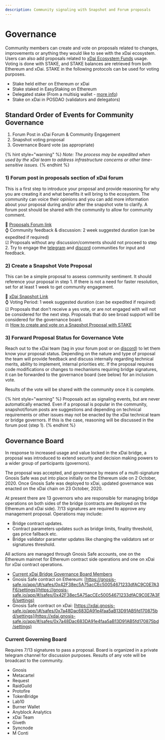 ```yaml
---
description: Community signaling with Snapshot and Forum proposals
---
```


# Governance

Community members can create and vote on proposals related to changes, improvements or anything they would like to see with the xDai ecosystem. Users can also add proposals related to [xDai Ecosystem Funds](../../about-xdai/roadmap/ecosystem-fund-roadmap.md) usage.  Voting is done with STAKE, and STAKE balances are retrieved from both Ethereum and xDai. STAKE in the following protocols can be used for voting purposes.

* Stake held either on Ethereum or xDai
* Stake staked in EasyStaking on Ethereum
* Delegated stake \(From a multisig wallet - [more info](stake-weighted-voting/delegate-stake-voting-weight-with-gnosis-safe.md)\)
* Stake on xDai in POSDAO \(validators and delegators\)

## **Standard Order of Events for Community Governance**

1. Forum Post in xDai Forum & Community Engagement
2. Snapshot voting proposal
3. Governance Board vote \(as appropriate\)

{% hint style="warning" %}
_Note: The process may be expedited when used by the xDai team to address infrastructure concerns or other time-sensitive issues._
{% endhint %}

### 1\) Forum post in proposals section of xDai forum

This is a first step to introduce your proposal and provide reasoning for why you are creating it and what benefits it will bring to the ecosystem. The community can voice their opinions and you can add more information about your proposal during and/or after the snapshot vote to clarify. A forum post should be shared with the community to allow for community comment.  
  
🔗 [Proposals Forum link](https://forum.poa.network/c/xdai-chain/xdai-proposals/43)  
⌚ Community feedback & discussion: 2 week suggested duration \(can be expedited if required\)  
☑ Proposals without any discussion/comments should not proceed to step 2. Try to engage the [telegram](https://t.me/xdaistable) and [discord](https://discord.gg/mPJ9zkq) communities for input and feedback.  


### 2\) Create a Snapshot Vote Proposal

This can be a simple proposal to assess community sentiment. It should reference your proposal in step 1. If there is not a need for faster resolution, set for at least 1 week to get community engagement.  
  
🔗 [xDai Snapshot Link](https://snapshot.org/#/xdaistake.eth)  
⌚ Voting Period: 1 week suggested duration \(can be expedited if required\)  
☑ Proposals that don't receive a yes vote, or are not engaged with will not be considered for the next step. Proposals that do see broad support will be considered for the governance board.  
 ⚖ [How to create and vote on a Snapshot Proposal with STAKE](stake-weighted-voting/)

### 3\) Forward Proposal Status for Governance Vote 

Reach out to the xDai team \(tag in your forum post or on [discord](https://discord.gg/mPJ9zkq)\) to let them know your proposal status. Depending on the nature and type of proposal the team will provide feedback and discuss internally regarding technical merits, ability to implement, internal priorities etc. If the proposal requires code modifications or changes to mechanisms requiring bridge signatures, it can be forwarded to the governance board \(see below\) for an inclusion vote.   
  
Results of the vote will be shared with the community once it is complete.

{% hint style="warning" %}
Proposals act as signaling events, but are never automatically enacted. Even if a proposal is popular in the community, snapshot/forum posts are suggestions and depending on technical requirements or other issues may not be enacted by the xDai technical team or bridge governors. If this is the case, reasoning will be discussed in the forum post \(step 1\).
{% endhint %}

## Governance Board

In response to increased usage and value locked in the xDai bridge, a proposal was introduced to extend security and decision making powers to a wider group of participants \(governors\).

The proposal was accepted, and governance by means of a multi-signature Gnosis Safe was put into place initially on the Ethereum side on 2 October, 2020. Once Gnosis Safe was deployed to xDai, updated governance was enacted on the xDai chain on 23 October, 2020.

At present there are 13 governors who are responsible for managing bridge operations on both sides of the bridge \(contracts are deployed on the Ethereum and xDai side\). 7/13 signatures are required to approve any management proposal. Operations may include:

* Bridge contract updates.
* Contract parameters updates such as bridge limits, finality threshold, gas price fallback etc.
* Bridge validator parameter updates like changing the validators set or signatures threshold.

All actions are managed through Gnosis Safe accounts, one on the Ethereum mainnet for Ethereum contract side operations and one on xDai for xDai contract operations.

* [Current xDai Bridge Governance Board Members](../../for-validators/for-bridge-validators/)
* Gnosis Safe contract on Ethereum: [https://gnosis-safe.io/app/\#/safes/0x42F38ec5A75acCEc50054671233dfAC9C0E7A3F6/settings](https://gnosis-safe.io/app/#/safes/0x42F38ec5A75acCEc50054671233dfAC9C0E7A3F6/settings)
* Gnosis Safe contract on xDai: [https://xdai.gnosis-safe.io/app/\#/safes/0x7a48Dac683DA91e4faa5aB13D91AB5fd170875bd/settings](https://xdai.gnosis-safe.io/app/#/safes/0x7a48Dac683DA91e4faa5aB13D91AB5fd170875bd/settings)

### Current Governing Board

Requires 7/13 signatures to pass a proposal. Board is organized in a private telegram channel for discussion purposes. Results of any vote will be broadcast to the community.

* Gnosis
* Metacartel
* Request 
* RaidGuild
* Protofire 
* TokenBridge
* Lab10
* Burner Wallet
* Anyblock Analytics
* xDai Team
* Giveth
* Syncnode
* M Conti

